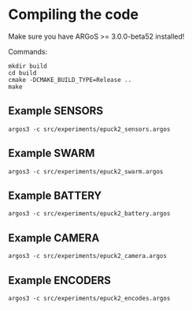 # Compiling the code

Make sure you have ARGoS >= 3.0.0-beta52 installed!

Commands:
```shell
mkdir build
cd build
cmake -DCMAKE_BUILD_TYPE=Release ..
make
```

## Example SENSORS
```shell
argos3 -c src/experiments/epuck2_sensors.argos
```

## Example SWARM
```shell
argos3 -c src/experiments/epuck2_swarm.argos
```

## Example BATTERY
```shell
argos3 -c src/experiments/epuck2_battery.argos
```

## Example CAMERA
```shell
argos3 -c src/experiments/epuck2_camera.argos
```

## Example ENCODERS
```shell
argos3 -c src/experiments/epuck2_encodes.argos
```
